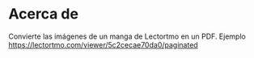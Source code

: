 ﻿# Acerca de

Convierte las imágenes de un manga de Lectortmo en un PDF. Ejemplo https://lectortmo.com/viewer/5c2cecae70da0/paginated
